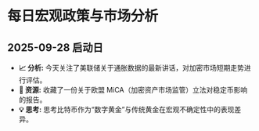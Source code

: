 # 每日宏观政策与市场分析

## 2025-09-28 启动日

* **📈 分析:** 今天关注了美联储关于通胀数据的最新讲话，对加密市场短期走势进行评估。
* **🔗 资源:** 收藏了一份关于欧盟 MiCA（加密资产市场监管）立法对稳定币影响的报告。
* **💡 思考:** 思考比特币作为“数字黄金”与传统黄金在宏观不确定性中的表现差异。
